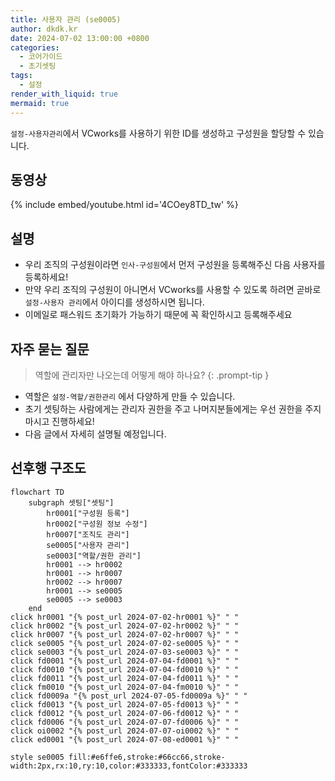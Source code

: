 ```yaml
---
title: 사용자 관리 (se0005)
author: dkdk.kr
date: 2024-07-02 13:00:00 +0800
categories:
  - 코어가이드
  - 초기셋팅
tags:
  - 설정
render_with_liquid: true
mermaid: true
---
```

`설정-사용자관리`에서 VCworks를 사용하기 위한 ID를 생성하고 구성원을 할당할 수 있습니다.

## 동영상

{% include embed/youtube.html id='4COey8TD_tw' %}

## 설명

- 우리 조직의 구성원이라면 `인사-구성원`에서 먼저 구성원을 등록해주신 다음 사용자를 등록하세요!
- 만약 우리 조직의 구성원이 아니면서 VCworks를 사용할 수 있도록 하려면 곧바로 `설정-사용자 관리`에서 아이디를 생성하시면 됩니다.
- 이메일로 패스워드 초기화가 가능하기 때문에 꼭 확인하시고 등록해주세요
	
## 자주 묻는 질문

> 역할에 관리자만 나오는데 어떻게 해야 하나요?
{: .prompt-tip }

- 역할은 `설정-역할/권한관리` 에서 다양하게 만들 수 있습니다.
- 초기 셋팅하는 사람에게는 관리자 권한을 주고 나머지분들에게는 우선 권한을 주지 마시고 진행하세요!
- 다음 글에서 자세히 설명될 예정입니다.




## 선후행 구조도

```mermaid
flowchart TD
    subgraph 셋팅["셋팅"]
        hr0001["구성원 등록"]
        hr0002["구성원 정보 수정"]
        hr0007["조직도 관리"]
        se0005["사용자 관리"]
        se0003["역할/권한 관리"]
        hr0001 --> hr0002
        hr0001 --> hr0007
        hr0002 --> hr0007
        hr0001 --> se0005
        se0005 --> se0003
    end
click hr0001 "{% post_url 2024-07-02-hr0001 %}" " "
click hr0002 "{% post_url 2024-07-02-hr0002 %}" " "
click hr0007 "{% post_url 2024-07-02-hr0007 %}" " "
click se0005 "{% post_url 2024-07-02-se0005 %}" " "
click se0003 "{% post_url 2024-07-03-se0003 %}" " "
click fd0001 "{% post_url 2024-07-04-fd0001 %}" " "
click fd0010 "{% post_url 2024-07-04-fd0010 %}" " "
click fd0011 "{% post_url 2024-07-04-fd0011 %}" " "
click fm0010 "{% post_url 2024-07-04-fm0010 %}" " "
click fd0009a "{% post_url 2024-07-05-fd0009a %}" " "
click fd0013 "{% post_url 2024-07-05-fd0013 %}" " "
click fd0012 "{% post_url 2024-07-06-fd0012 %}" " "
click fd0006 "{% post_url 2024-07-07-fd0006 %}" " "
click oi0002 "{% post_url 2024-07-07-oi0002 %}" " "
click ed0001 "{% post_url 2024-07-08-ed0001 %}" " "

style se0005 fill:#e6ffe6,stroke:#66cc66,stroke-width:2px,rx:10,ry:10,color:#333333,fontColor:#333333
```

